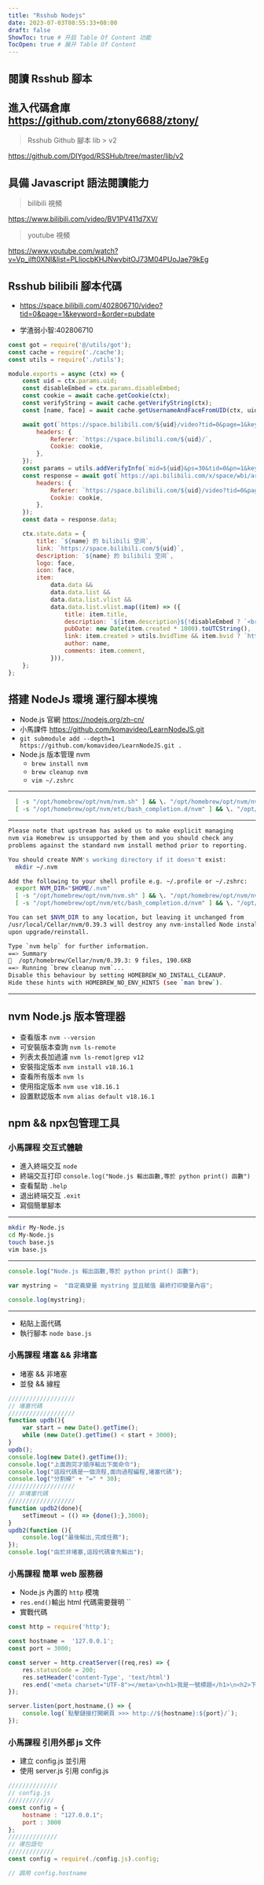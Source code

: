 ```yaml
---
title: "Rsshub Nodejs"
date: 2023-07-03T08:55:33+08:00
draft: false
ShowToc: true # 开启 Table Of Content 功能
TocOpen: true # 展开 Table Of Content
---
```


## 閱讀 Rsshub 腳本
## 進入代碼倉庫 https://github.com/ztony6688/ztony/
> Rsshub Github 腳本 lib > v2

https://github.com/DIYgod/RSSHub/tree/master/lib/v2

## 具備 Javascript 語法閱讀能力

> bilibili 視頻

https://www.bilibili.com/video/BV1PV411d7XV/

> youtube 視頻

https://www.youtube.com/watch?v=Vp_iIft0XNI&list=PLliocbKHJNwvbitOJ73M04PUoJae79kEg

## Rsshub bilibili 腳本代碼

- https://space.bilibili.com/402806710/video?tid=0&page=1&keyword=&order=pubdate

- 学渣弱小智:402806710

```js
const got = require('@/utils/got');
const cache = require('./cache');
const utils = require('./utils');

module.exports = async (ctx) => {
    const uid = ctx.params.uid;
    const disableEmbed = ctx.params.disableEmbed;
    const cookie = await cache.getCookie(ctx);
    const verifyString = await cache.getVerifyString(ctx);
    const [name, face] = await cache.getUsernameAndFaceFromUID(ctx, uid);

    await got(`https://space.bilibili.com/${uid}/video?tid=0&page=1&keyword=&order=pubdate`, {
        headers: {
            Referer: `https://space.bilibili.com/${uid}/`,
            Cookie: cookie,
        },
    });
    const params = utils.addVerifyInfo(`mid=${uid}&ps=30&tid=0&pn=1&keyword=&order=pubdate&platform=web&web_location=1550101&order_avoided=true`, verifyString);
    const response = await got(`https://api.bilibili.com/x/space/wbi/arc/search?${params}`, {
        headers: {
            Referer: `https://space.bilibili.com/${uid}/video?tid=0&page=1&keyword=&order=pubdate`,
            Cookie: cookie,
        },
    });
    const data = response.data;

    ctx.state.data = {
        title: `${name} 的 bilibili 空间`,
        link: `https://space.bilibili.com/${uid}`,
        description: `${name} 的 bilibili 空间`,
        logo: face,
        icon: face,
        item:
            data.data &&
            data.data.list &&
            data.data.list.vlist &&
            data.data.list.vlist.map((item) => ({
                title: item.title,
                description: `${item.description}${!disableEmbed ? `<br><br>${utils.iframe(item.aid)}` : ''}<br><img src="${item.pic}">`,
                pubDate: new Date(item.created * 1000).toUTCString(),
                link: item.created > utils.bvidTime && item.bvid ? `https://www.bilibili.com/video/${item.bvid}` : `https://www.bilibili.com/video/av${item.aid}`,
                author: name,
                comments: item.comment,
            })),
    };
};
```
## 搭建 NodeJs 環境 運行腳本模塊

- Node.js 官網 https://nodejs.org/zh-cn/
- 小馬課件 https://github.com/komavideo/LearnNodeJS.git
- `git submodule add --depth=1 https://github.com/komavideo/LearnNodeJS.git .`
- Node.js 版本管理 nvm
  - `brew install nvm`
  - `brew cleanup nvm`
  - `vim ~/.zshrc`

---
```bash
  [ -s "/opt/homebrew/opt/nvm/nvm.sh" ] && \. "/opt/homebrew/opt/nvm/nvm.sh"  # This loads nvm
  [ -s "/opt/homebrew/opt/nvm/etc/bash_completion.d/nvm" ] && \. "/opt/homebrew/opt/nvm/etc/bash_completion.d/nvm"  # This loads nvm bash_completion
```
---

```bash
Please note that upstream has asked us to make explicit managing
nvm via Homebrew is unsupported by them and you should check any
problems against the standard nvm install method prior to reporting.

You should create NVM's working directory if it doesn't exist:
  mkdir ~/.nvm

Add the following to your shell profile e.g. ~/.profile or ~/.zshrc:
  export NVM_DIR="$HOME/.nvm"
  [ -s "/opt/homebrew/opt/nvm/nvm.sh" ] && \. "/opt/homebrew/opt/nvm/nvm.sh"  # This loads nvm
  [ -s "/opt/homebrew/opt/nvm/etc/bash_completion.d/nvm" ] && \. "/opt/homebrew/opt/nvm/etc/bash_completion.d/nvm"  # This loads nvm bash_completion

You can set $NVM_DIR to any location, but leaving it unchanged from
/usr/local/Cellar/nvm/0.39.3 will destroy any nvm-installed Node installations
upon upgrade/reinstall.

Type `nvm help` for further information.
==> Summary
🍺  /opt/homebrew/Cellar/nvm/0.39.3: 9 files, 190.6KB
==> Running `brew cleanup nvm`...
Disable this behaviour by setting HOMEBREW_NO_INSTALL_CLEANUP.
Hide these hints with HOMEBREW_NO_ENV_HINTS (see `man brew`).
```
---

## nvm  Node.js 版本管理器

-  查看版本 `nvm --version`
-  可安裝版本查詢 `nvm ls-remote`
-  列表太長加過濾 `nvm ls-remot|grep v12`
-  安裝指定版本 `nvm install v18.16.1`
-  查看所有版本 `nvm ls`
-  使用指定版本 `nvm use v18.16.1`
-  設置默認版本 `nvm alias default v18.16.1`

## npm && npx包管理工具

### 小馬課程 交互式體驗

- 進入終端交互 ` node `
- 終端交互打印 `console.log("Node.js 輸出函數,等於 python print() 函數")`
- 查看幫助 `.help`
- 退出終端交互 `.exit`
- 寫個簡單腳本 
---
```bash
mkdir My-Node.js
cd My-Node.js
touch base.js
vim base.js
```
---
```javascript
console.log("Node.js 輸出函數,等於 python print() 函數");

var mystring =  "自定義變量 mystring 並且賦值 最終打印變量內容";

console.log(mystring);
```
---
- 粘貼上面代碼
- 執行腳本 `node base.js` 


### 小馬課程 堵塞 && 非堵塞

- 堵塞 && 非堵塞
- 並發 && 線程

```javascript
///////////////////
// 堵塞代碼
///////////////////
function updb(){
    var start = new Date().getTime();
    while (new Date().getTime() < start + 3000);
}
updb();
console.log(new Date().getTime());
console.log("上面跑完才順序輸出下面命令");
console.log("這段代碼是一個流程,面向過程編程,堵塞代碼");
console.log("分割線" + "=" * 30);
///////////////////
// 非堵塞代碼
///////////////////
function updb2(done){
    setTimeout = (() => {done();},3000);
}
updb2(function (){
    console.log("最後輸出,完成任務");
});
console.log("由於非堵塞,這段代碼會先輸出");
```

### 小馬課程 簡單 web 服務器

- Node.js 內置的 `http` 模塊
- `res.end()`輸出 html 代碼需要聲明 ``
- 實戰代碼
```javascript
const http = require('http');

const hostname =  '127.0.0.1';
const port = 3000;

const server = http.creatServer((req,res) => {
    res.statusCode = 200;
    res.setHeader('content-Type', 'text/html')
    res.end('<meta charset="UTF-8"></meta>\n<h1>我是一號標題</h1>\n<h2>下面是列表</h2>\n<li>列表 1</li>\n<li>列表 2</li>\n<li>列表 3</li>');
});

server.listen(port,hostname,() => {
    console.log(`點擊鏈接打開網頁 >>> http://${hostname}:${port}/`);
});

```
### 小馬課程 引用外部 js 文件

- 建立 config.js 並引用
- 使用 server.js 引用 config.js

```javascript
//////////////
// config.js
/////////////
const config = {
    hostname : "127.0.0.1";
    port : 3000
};
//////////////
// 導包語句
/////////////
const config = require(./config.js).config;

// 調用 config.hostname
